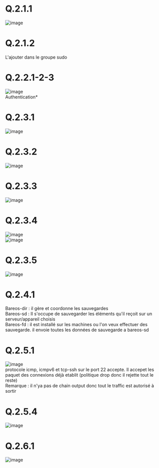 # Q.2.1.1  
![image](https://github.com/Damienaliques12/Checkpoint3/assets/123566871/4c50a1be-6b39-48e3-97a7-89bc87eb036f)
  
# Q.2.1.2  
L'ajouter dans le groupe sudo  
# Q.2.2.1-2-3
![image](https://github.com/Damienaliques12/Checkpoint3/assets/123566871/6ae4826f-2897-447d-9cdb-b27168aa806c)  
Authentication*  
  
# Q.2.3.1  
![image](https://github.com/Damienaliques12/Checkpoint3/assets/123566871/525a76be-2bd4-4a1a-8cf6-311b51fffdbe)  
  
# Q.2.3.2  
![image](https://github.com/Damienaliques12/Checkpoint3/assets/123566871/6d4fa65b-1168-4805-b806-08602b165394)  
  
# Q.2.3.3 
![image](https://github.com/Damienaliques12/Checkpoint3/assets/123566871/5e5817a4-8426-48b0-920b-58a279d31096)  
  
# Q.2.3.4  
![image](https://github.com/Damienaliques12/Checkpoint3/assets/123566871/6c8e8c47-b3c0-44e2-9d48-b66ab11b6e63)  
![image](https://github.com/Damienaliques12/Checkpoint3/assets/123566871/a82c4684-e655-4663-86d7-bc28631e0e08)  
  
# Q.2.3.5  
![image](https://github.com/Damienaliques12/Checkpoint3/assets/123566871/3e47eb1c-4cea-4083-a1ab-cf01d8bf275f)  
# Q.2.4.1   
Bareos-dir : il gère et coordonne les sauvegardes  
Bareos-sd : Il s'occupe de sauvegarder les éléments qu'il reçoit sur un serveur/appareil choisis  
Bareos-fd : il est installé sur les machines ou l'on veux effectuer des sauvegarde. il envoie toutes les données de sauvegarde a bareos-sd  
# Q.2.5.1  
![image](https://github.com/Damienaliques12/Checkpoint3/assets/123566871/cb7157c4-fea2-4066-8752-4cff23ef2a13)  
protocole icmp, icmpv6 et tcp-ssh sur le port 22 accepte. Il accepet les paquet des connexions déjà etablit (politique drop donc il rejette tout le reste)  
Remarque : il n'ya pas de chain output donc tout le traffic est autorisé à sortir  
# Q.2.5.4   
![image](https://github.com/Damienaliques12/Checkpoint3/assets/123566871/1c93c031-5ed4-442c-b1f0-5bdcfcfa3811)  
  
# Q.2.6.1  
![image](https://github.com/Damienaliques12/Checkpoint3/assets/123566871/092c2f6b-2c77-4d34-96f9-01035b8177fe)  

